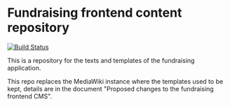 # Fundraising frontend content repository

[![Build Status](https://travis-ci.org/wmde/fundraising-frontend-content.svg?branch=master)](https://travis-ci.org/wmde/fundraising-frontend-content)

This is a repository for the texts and templates of the fundraising application.

This repo replaces the MediaWiki instance where the templates used to be kept, 
details are in the document "Proposed changes to the fundraising frontend CMS".
